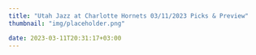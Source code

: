 ```yaml
---
title: "Utah Jazz at Charlotte Hornets 03/11/2023 Picks & Preview"
thumbnail: "img/placeholder.png"

date: 2023-03-11T20:31:17+03:00
---
```



